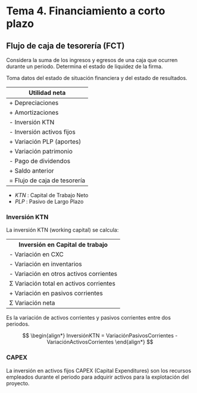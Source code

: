 # Tema 4. Financiamiento a corto plazo

## Flujo de caja de tesorería (FCT)

Considera la suma de los ingresos y egresos de una caja que ocurren durante un periodo.
Determina el estado de liquidez de la firma.

Toma datos del estado de situación financiera y del estado de resultados.

| Utilidad neta |
|-|
| + Depreciaciones |
| + Amortizaciones |
| - Inversión KTN |
| - Inversión activos fijos |
| + Variación PLP (aportes) |
| + Variación patrimonio |
| - Pago de dividendos |
| + Saldo anterior |
| = Flujo de caja de tesorería |


- _KTN_ : Capital de Trabajo Neto
- _PLP_ : Pasivo de Largo Plazo


### Inversión KTN

La inversión KTN (working capital) se calcula:

<table>
	<tr>
		<th><center>Inversión en Capital de trabajo</center></th>
	</tr>
	<tr>
		<td>- Variación en CXC</td>
	</tr>
	<tr>
		<td>- Variación en inventarios</td>
	</tr>
	<tr>
		<td>- Variación en otros activos corrientes</td>
	</tr>
	<tr>
		<td>Σ Variación total en activos corrientes</td>
	</tr>
	<tr>
		<td>+ Variación en pasivos corrientes</td>
	</tr>
	<tr>
		<td>Σ Variación neta</td>
	</tr>
</table>

Es la variación de activos corrientes y pasivos corrientes entre dos periodos.

$$
\begin{align*}
	InversiónKTN = VariaciónPasivosCorrientes - VariaciónActivosCorrientes
\end{align*}
$$


### CAPEX

La inversión en activos fijos CAPEX (Capital Expenditures) son los recursos empleados durante el periodo para adquirir activos para la explotación del proyecto.
